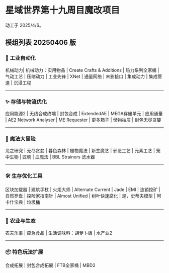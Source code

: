 # 星域世界第十九周目魔改项目

动工于 2025/4/6。

## 模组列表 20250406 版

### 🚀 工业自动化

机械动力| 机械动力：实用物品 | Create Crafts & Additions | 热力系列全家桶 | 气动工艺 | 压缩动力 | 工业先锋 | XNet | 通量网络 | 末影接口 | 集成动力 | 集成管道 | 沉浸工程

------

### ✨ 存储与物流优化

应用能源2 | 无线合成终端 | 封包合成 | ExtendedAE | MEGA存储单元 | 应用通量 | AE2 Network Analyser | ME Requester | 更多箱子 | 储物抽屉 | 封包无尽贪婪

------

### 🔮 魔法大冒险

龙之研究 | 无尽贪婪 | 暮色森林 | 植物魔法 | 新生魔艺 | 邪恶工艺 | 元素工艺 | 笼中生物 | 匠魂 | 血魔法 | BBL Strainers 滤水器

------

### 🛠️ 生存优化工具

区块加载器 | 建筑手杖 | 火炬大师 | Alternate Current | Jade | EMI | 连锁挖矿 | 自然罗盘 | 探险家指南针 | Almost Unified | 树叶快速腐化 | 是，史蒂夫模型 | 阿卡什宝典 | 垃圾桶

------

### 🌿 农业与生态

农夫乐事 | 应急食品 | 生活调味料：胡萝卜版 | 水产业2

------

### 📦 特色玩法扩展

合成拓展 | 封包合成拓展 | FTB全家桶 | MBD2
